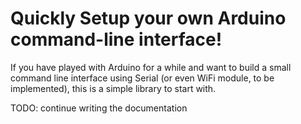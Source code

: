 # Quickly Setup your own Arduino command-line interface!

If you have played with Arduino for a while and want to build a small
command line interface using Serial (or even WiFi module, to be implemented),
this is a simple library to start with.

TODO: continue writing the documentation

